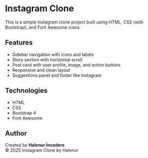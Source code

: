 # Instagram Clone

This is a simple Instagram clone project built using HTML, CSS (with Bootstrap), and Font Awesome icons.

## Features

- Sidebar navigation with icons and labels  
- Story section with horizontal scroll  
- Post card with user profile, image, and action buttons  
- Responsive and clean layout  
- Suggestions panel and footer like Instagram

## Technologies

- HTML  
- CSS  
- Bootstrap 4  
- Font Awesome

## Author

Created by **Halenur İncedere**  
© 2025 Instagram Clone by Halenur